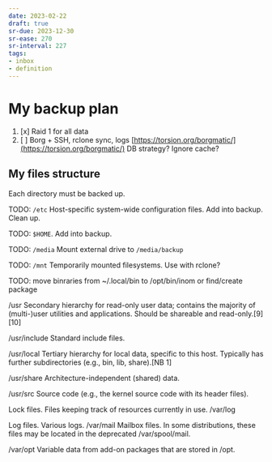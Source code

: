 ```yaml
---
date: 2023-02-22
draft: true
sr-due: 2023-12-30
sr-ease: 270
sr-interval: 227
tags:
- inbox
- definition
---
```


# My backup plan

1. [x] Raid 1 for all data
2. [ ] Borg + SSH, rclone sync, logs [https://torsion.org/borgmatic/](https://torsion.org/borgmatic/) DB strategy?
       Ignore cache?

## My files structure

Each directory must be backed up.

TODO: `/etc` Host-specific system-wide configuration files. Add into backup.
Clean up.

TODO: `$HOME`. Add into backup.

TODO: `/media` Mount external drive to `/media/backup`

TODO: `/mnt` Temporarily mounted filesystems. Use with rclone?

TODO: move binraries from ~/.local/bin to /opt/bin/inom or find/create package

/usr
Secondary hierarchy for read-only user data; contains the majority of (multi-)user utilities and applications. Should be shareable and read-only.[9][10]

/usr/include
Standard include files.

/usr/local
Tertiary hierarchy for local data, specific to this host. Typically has further subdirectories (e.g., bin, lib, share).[NB 1]

/usr/share
Architecture-independent (shared) data.

/usr/src
Source code (e.g., the kernel source code with its header files).

Lock files. Files keeping track of resources currently in use.
/var/log

Log files. Various logs.
/var/mail
Mailbox files. In some distributions, these files may be located in the deprecated /var/spool/mail.

/var/opt
Variable data from add-on packages that are stored in /opt.